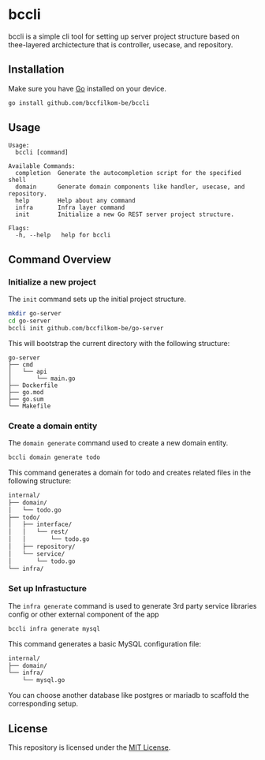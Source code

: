 # bccli

bccli is a simple cli tool for setting up server project structure based on thee-layered archictecture that is controller, usecase, and repository.

## Installation

Make sure you have [Go](https://golang.org/dl/) installed on your device.

```bash
go install github.com/bccfilkom-be/bccli
```

## Usage
```
Usage:
  bccli [command]

Available Commands:
  completion  Generate the autocompletion script for the specified shell
  domain      Generate domain components like handler, usecase, and repository.
  help        Help about any command
  infra       Infra layer command
  init        Initialize a new Go REST server project structure.

Flags:
  -h, --help   help for bccli
```

## Command Overview

### Initialize a new project
The ``init`` command sets up the initial project structure.

```bash
mkdir go-server
cd go-server
bccli init github.com/bccfilkom-be/go-server
```

This will bootstrap the current directory with the following structure:
```text
go-server
├── cmd
│   └── api
│       └── main.go
├── Dockerfile
├── go.mod
├── go.sum
└── Makefile
```

### Create a domain entity
The ``domain generate`` command used to create a new domain entity.

```bash
bccli domain generate todo
```
This command generates a domain for todo and creates related files in the following structure:
```bash
internal/
├── domain/
│   └── todo.go
├── todo/
│   ├── interface/
│   │   └── rest/
│   │       └── todo.go
│   ├── repository/
│   └── service/
│       └── todo.go
└── infra/
```

### Set up Infrastucture
The ``infra generate`` command is used to generate 3rd party service libraries config or other external component of the app

```bash
bccli infra generate mysql
```
This command generates a basic MySQL configuration file:
```bash
internal/
├── domain/
└── infra/
    └── mysql.go
```
You can choose another database like postgres or mariadb to scaffold the corresponding setup.
## License
This repository is licensed under the [MIT License](LICENSE).
